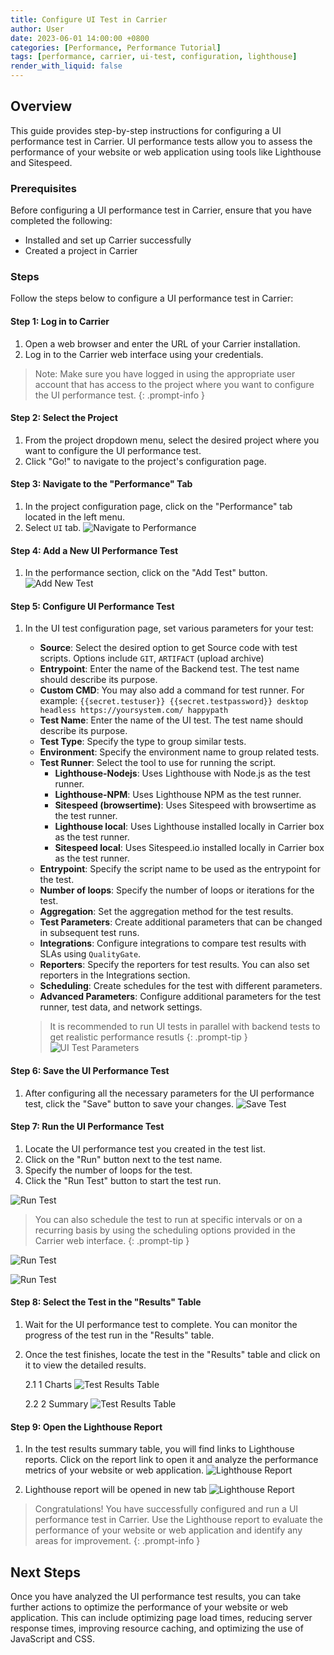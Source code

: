 ```yaml
---
title: Configure UI Test in Carrier
author: User
date: 2023-06-01 14:00:00 +0800
categories: [Performance, Performance Tutorial]
tags: [performance, carrier, ui-test, configuration, lighthouse]
render_with_liquid: false
---
```


## Overview

This guide provides step-by-step instructions for configuring a UI performance test in Carrier. UI performance tests allow you to assess the performance of your website or web application using tools like Lighthouse and Sitespeed.

### Prerequisites

Before configuring a UI performance test in Carrier, ensure that you have completed the following:

- Installed and set up Carrier successfully
- Created a project in Carrier

### Steps

Follow the steps below to configure a UI performance test in Carrier:

#### Step 1: Log in to Carrier

1. Open a web browser and enter the URL of your Carrier installation.
2. Log in to the Carrier web interface using your credentials.

> Note: Make sure you have logged in using the appropriate user account that has access to the project where you want to configure the UI performance test.
{: .prompt-info }

#### Step 2: Select the Project

1. From the project dropdown menu, select the desired project where you want to configure the UI performance test.
2. Click "Go!" to navigate to the project's configuration page.

#### Step 3: Navigate to the "Performance" Tab

1. In the project configuration page, click on the "Performance" tab located in the left menu.
2. Select `UI` tab.
![Navigate to Performance](/assets/posts_img/ui_tab.png)

#### Step 4: Add a New UI Performance Test

1. In the performance section, click on the "Add Test" button.
    ![Add New Test](/assets/posts_img/add_test_button.png)

#### Step 5: Configure UI Performance Test

1. In the UI test configuration page, set various parameters for your test:

   - **Source**: Select the desired option to get Source code with test scripts. Options include `GIT`, `ARTIFACT` (upload archive)
   - **Entrypoint**: Enter the name of the Backend test. The test name should describe its purpose.
   - **Custom CMD**: You may also add a command for test runner. For example: `{{secret.testuser}} {{secret.testpassword}} desktop headless https://yoursystem.com/ happypath`
   - **Test Name**: Enter the name of the UI test. The test name should describe its purpose.
   - **Test Type**: Specify the type to group similar tests.
   - **Environment**: Specify the environment name to group related tests.
   - **Test Runner**: Select the tool to use for running the script.
     - **Lighthouse-Nodejs**: Uses Lighthouse with Node.js as the test runner.
     - **Lighthouse-NPM**: Uses Lighthouse NPM as the test runner.
     - **Sitespeed (browsertime)**: Uses Sitespeed with browsertime as the test runner.
     - **Lighthouse local**: Uses Lighthouse installed locally in Carrier box as the test runner.
     - **Sitespeed local**: Uses Sitespeed.io installed locally in Carrier box as the test runner.
   - **Entrypoint**: Specify the script name to be used as the entrypoint for the test.
   - **Number of loops**: Specify the number of loops or iterations for the test.
   - **Aggregation**: Set the aggregation method for the test results.
   - **Test Parameters**: Create additional parameters that can be changed in subsequent test runs.
   - **Integrations**: Configure integrations to compare test results with SLAs using `QualityGate`.
   - **Reporters**: Specify the reporters for test results. You can also set reporters in the Integrations section.
   - **Scheduling**: Create schedules for the test with different parameters.
   - **Advanced Parameters**: Configure additional parameters for the test runner, test data, and network settings.

    > It is recommended to run UI tests in parallel with backend tests to get realistic performance resutls
    {: .prompt-tip }
    ![UI Test Parameters](/assets/posts_img/ui_test_parameters.png)

#### Step 6: Save the UI Performance Test

1. After configuring all the necessary parameters for the UI performance test, click the "Save" button to save your changes.
    ![Save Test](/assets/posts_img/test_param_ui_2.png)

#### Step 7: Run the UI Performance Test

1. Locate the UI performance test you created in the test list.
2. Click on the "Run" button next to the test name.
3. Specify the number of loops for the test.
4. Click the "Run Test" button to start the test run.

![Run Test](/assets/posts_img/run_test_ui_guide.png)

> You can also schedule the test to run at specific intervals or on a recurring basis by using the scheduling options provided in the Carrier web interface.
{: .prompt-tip }

![Run Test](/assets/posts_img/in_progress_ui_test_1.png)


![Run Test](/assets/posts_img/in_progress_ui_test_2.png)


#### Step 8: Select the Test in the "Results" Table

1. Wait for the UI performance test to complete. You can monitor the progress of the test run in the "Results" table.
2. Once the test finishes, locate the test in the "Results" table and click on it to view the detailed results.



      2.1 1 Charts
      ![Test Results Table](/assets/posts_img/charts.png)

      2.2 2 Summary
      ![Test Results Table](/assets/posts_img/summary_ui.png)

#### Step 9: Open the Lighthouse Report

1. In the test results summary table, you will find links to Lighthouse reports. Click on the report link to open it and analyze the performance metrics of your website or web application.
   ![Lighthouse Report](/assets/posts_img/lighthouse_reports_table.png)

2. Lighthouse report will be opened in new tab
   ![Lighthouse Report](/assets/posts_img/lighthouse_report.png)

> Congratulations! You have successfully configured and run a UI performance test in Carrier. Use the Lighthouse report to evaluate the performance of your website or web application and identify any areas for improvement.
{: .prompt-info }

## Next Steps

Once you have analyzed the UI performance test results, you can take further actions to optimize the performance of your website or web application. This can include optimizing page load times, reducing server response times, improving resource caching, and optimizing the use of JavaScript and CSS.
